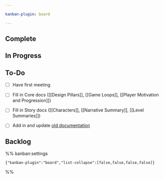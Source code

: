 ```yaml
---

kanban-plugin: board

---
```


## Complete



## In Progress



## To-Do

- [ ] Have first meeting
- [ ] Fill in Core docs ([[Design Pillars]], [[Game Loops]], [[Player Motivation and Progression]])
- [ ] Fill in Story docs ([[Characters]], [[Narrative Summary]], [[Level Summaries]])
- [ ] Add in and update [old documentation](https://docs.google.com/document/d/1-xWPC0GV3b-EhCuFb-PIVHam5nWAMFICwly4Hubqiq8/edit?usp=sharing)


## Backlog





%% kanban:settings
```
{"kanban-plugin":"board","list-collapse":[false,false,false,false]}
```
%%